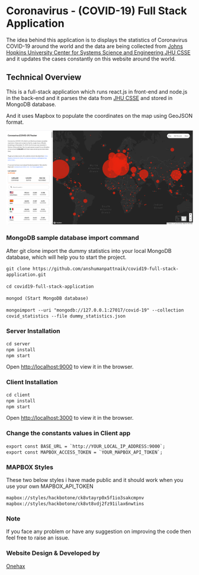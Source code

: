 # Coronavirus - (COVID-19) Full Stack Application
The idea behind this application is to displays the statistics of Coronavirus COVID-19 around the world and the data are being collected from [Johns Hopkins University Center for Systems Science and Engineering JHU CSSE](https://github.com/CSSEGISandData/COVID-19/tree/master/csse_covid_19_data) and it updates the cases constantly on this website around the world. 

## Technical Overview
This is a full-stack application which runs react.js in front-end and node.js in the back-end and it parses the data from [JHU CSSE](https://github.com/CSSEGISandData/COVID-19/tree/master/csse_covid_19_data) and stored in MongoDB database.

And it uses Mapbox to populate the coordinates on the map using GeoJSON format.

<img src="Screenshots/covid19.png"/>

### MongoDB sample database import command
After git clone import the dummy statistics into your local MongoDB database, which will help you to start the project.

``````````````````````````
git clone https://github.com/anshumanpattnaik/covid19-full-stack-application.git

cd covid19-full-stack-application

mongod (Start MongoDB database)

mongoimport --uri "mongodb://127.0.0.1:27017/covid-19" --collection covid_statistics --file dummy_statistics.json
``````````````````````````

### Server Installation
``````````````````````````
cd server 
npm install
npm start
``````````````````````````
Open [http://localhost:9000](http://localhost:9000) to view it in the browser.

### Client Installation
``````````````````````````
cd client 
npm install
npm start
``````````````````````````
Open [http://localhost:3000](http://localhost:3000) to view it in the browser.

### Change the constants values in Client app
````````````````````````````````````````````````
export const BASE_URL = `http://YOUR_LOCAL_IP_ADDRESS:9000`;
export const MAPBOX_ACCESS_TOKEN = `YOUR_MAPBOX_API_TOKEN`;
````````````````````````````````````````````````

### MAPBOX Styles
These two below styles i have made public and it should work when you use your own MAPBOX_API_TOKEN
````````````````````````````````````````````````
mapbox://styles/hackbotone/ck8vtayrp0x5f1io3sakcmpnv
mapbox://styles/hackbotone/ck8vt8vdj2fz91ilax6nwtins
````````````````````````````````````````````````

### Note
If you face any problem or have any suggestion on improving the code then feel free to raise an issue.



### Website Design & Developed by
[Onehax](https://www.linkedin.com/in/rahul-kumar-singh-66b906212/)


